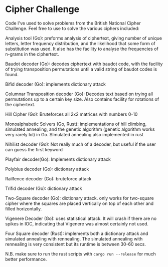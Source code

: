 # Cipher Challenge
Code I've used to solve problems from the British National Cipher Challenge. Feel free to use to solve the various ciphers included:

Analysis tool (Go): preforms analysis of ciphertext, giving number of unique letters, letter frequency distribution, and the likelihood that some form of substitution was used. It also has the facility to analyse the frequencies of n-grams in the ciphertext.

Baudot decoder (Go): decodes ciphertext with baudot code, with the facility of trying transposition permutations until a valid string of baudot codes is found.

Bifid decoder (Go): implements dictionary attack

Columnar Transposition decoder (Go): Decodes text based on trying all permutations up to a certain key size. Also contains facility for rotations of the ciphertext.

Hill Cipher (Go): Bruteforces all 2x2 matrices with numbers 0-10

Monoalphabetic Solvers (Go, Rust): implementations of hill climbing, simulated annealing, and the genetic algorithm (genetic algorithm works very rarely lol) in Go. SImulated annealing also implemented in rust

Nihilist decoder (Go): Not really much of a decoder, but useful if the user can guess the first keyword

Playfair decoder(Go): Implements dictionary attack 

Polybius decoder (Go): dictionary attack

Railfence decoder (Go): bruteforce attack

Trifid decoder (Go): dictionary attack

Two-Square decoder (Go): dictionary attack. only works for two-square cipher where the squares are placed vertically on top of each other and filled horizontally.

Vigenere Decoder (Go): uses statistical attack. It will crash if there are no spikes in IOC, indicating that Vigenere was almost certainly not used. 

Four Square decoder (Rust): implements both a dictionary attack and simulated annealing with rennealing. The simulated annealing with rennealing is very consistent but its runtime is between 30-60 secs.


N.B. make sure to run the rust scripts with ```cargo run --release``` for much better performance.
